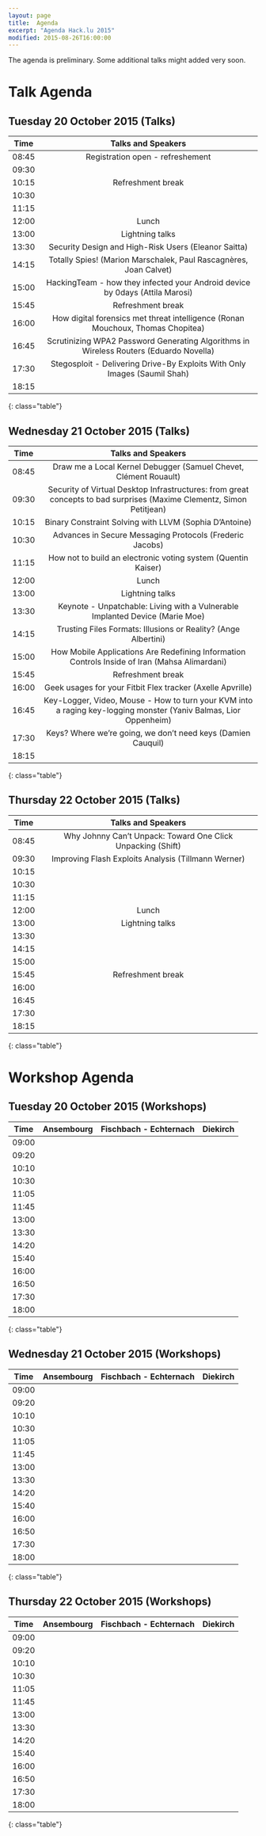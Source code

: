 ```yaml
---
layout: page
title:  Agenda
excerpt: "Agenda Hack.lu 2015"
modified: 2015-08-26T16:00:00
---
```


The agenda is preliminary. Some additional talks might added very soon.


Talk Agenda
===========

Tuesday 20 October 2015 (Talks)
-------------------------------

| Time | Talks and Speakers |
|:----:|:------------------:|
| 08:45 | Registration open - refreshement |
| 09:30 | |
| 10:15 | Refreshment break|
| 10:30 | |
| 11:15 | |
| 12:00 | Lunch |
| 13:00 | Lightning talks|
| 13:30 | Security Design and High-Risk Users (Eleanor Saitta) |
| 14:15 | Totally Spies! (Marion Marschalek, Paul Rascagnères, Joan Calvet)|
| 15:00 | HackingTeam - how they infected your Android device by 0days (Attila Marosi)|
| 15:45 | Refreshment break |
| 16:00 | How digital forensics met threat intelligence (Ronan Mouchoux, Thomas Chopitea)|
| 16:45 | Scrutinizing WPA2 Password Generating Algorithms in Wireless Routers (Eduardo Novella)|
| 17:30 | Stegosploit - Delivering Drive-By Exploits With Only Images (Saumil Shah)|
| 18:15 | |
{: class="table"}

Wednesday 21 October 2015 (Talks)
---------------------------------

| Time | Talks and Speakers |
|:----:|:------------------:|
| 08:45 | Draw me a Local Kernel Debugger (Samuel Chevet, Clément Rouault)|
| 09:30 | Security of Virtual Desktop Infrastructures: from great concepts to bad surprises (Maxime Clementz, Simon Petitjean)|
| 10:15 | Binary Constraint Solving with LLVM (Sophia D’Antoine)|
| 10:30 | Advances in Secure Messaging Protocols (Frederic Jacobs)|
| 11:15 | How not to build an electronic voting system (Quentin Kaiser)|
| 12:00 | Lunch |
| 13:00 | Lightning talks|
| 13:30 | Keynote - Unpatchable: Living with a Vulnerable Implanted Device (Marie Moe)|
| 14:15 | Trusting Files Formats: Illusions or Reality? (Ange Albertini)|
| 15:00 | How Mobile Applications Are Redefining Information Controls Inside of Iran (Mahsa Alimardani)|
| 15:45 | Refreshment break |
| 16:00 | Geek usages for your Fitbit Flex tracker (Axelle Apvrille) |
| 16:45 | Key-Logger, Video, Mouse - How to turn your KVM into a raging key-logging monster (Yaniv Balmas, Lior Oppenheim)|
| 17:30 | Keys? Where we’re going, we don’t need keys (Damien Cauquil)|
| 18:15 | |
{: class="table"}

Thursday 22 October 2015 (Talks)
--------------------------------

| Time | Talks and Speakers |
|:----:|:------------------:|
| 08:45 | Why Johnny Can’t Unpack: Toward One Click Unpacking (Shift)|
| 09:30 | Improving Flash Exploits Analysis (Tillmann Werner)|
| 10:15 | |
| 10:30 | |
| 11:15 | |
| 12:00 | Lunch |
| 13:00 | Lightning talks|
| 13:30 | |
| 14:15 | |
| 15:00 | |
| 15:45 | Refreshment break |
| 16:00 | |
| 16:45 | |
| 17:30 | |
| 18:15 | |
{: class="table"}

Workshop Agenda
===============

Tuesday 20 October 2015 (Workshops)
-----------------------------------

| Time | Ansembourg | Fischbach - Echternach | Diekirch |
|:----:|:----------:|:----------------------:|:--------:|
| 09:00 | | | |
| 09:20 | | | |
| 10:10 | | | |
| 10:30 | | | |
| 11:05 | | | |
| 11:45 | | | |
| 13:00 | | | |
| 13:30 | | | |
| 14:20 | | | |
| 15:40 | | | |
| 16:00 | | | |
| 16:50 | | | |
| 17:30 | | | |
| 18:00 | | | |
{: class="table"}

Wednesday 21 October 2015 (Workshops)
-------------------------------------

| Time | Ansembourg | Fischbach - Echternach | Diekirch |
|:----:|:----------:|:----------------------:|:--------:|
| 09:00 | | | |
| 09:20 | | | |
| 10:10 | | | |
| 10:30 | | | |
| 11:05 | | | |
| 11:45 | | | |
| 13:00 | | | |
| 13:30 | | | |
| 14:20 | | | |
| 15:40 | | | |
| 16:00 | | | |
| 16:50 | | | |
| 17:30 | | | |
| 18:00 | | | |
{: class="table"}

Thursday 22 October 2015 (Workshops)
------------------------------------

| Time | Ansembourg | Fischbach - Echternach | Diekirch |
|:----:|:----------:|:----------------------:|:--------:|
| 09:00 | | | |
| 09:20 | | | |
| 10:10 | | | |
| 10:30 | | | |
| 11:05 | | | |
| 11:45 | | | |
| 13:00 | | | |
| 13:30 | | | |
| 14:20 | | | |
| 15:40 | | | |
| 16:00 | | | |
| 16:50 | | | |
| 17:30 | | | |
| 18:00 | | | |
{: class="table"}

